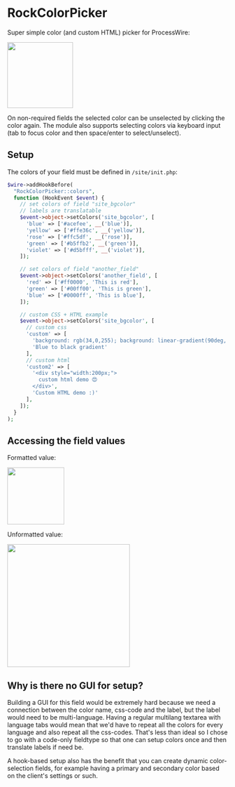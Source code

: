 # RockColorPicker

Super simple color (and custom HTML) picker for ProcessWire:

<img src=https://i.imgur.com/701Jj9C.png height=150>

On non-required fields the selected color can be unselected by clicking the color again. The module also supports selecting colors via keyboard input (tab to focus color and then space/enter to select/unselect).

## Setup

The colors of your field must be defined in `/site/init.php`:

```php
$wire->addHookBefore(
  "RockColorPicker::colors",
  function (HookEvent $event) {
    // set colors of field "site_bgcolor"
    // labels are translatable
    $event->object->setColors('site_bgcolor', [
      'blue' => ['#acefee', __('blue')],
      'yellow' => ['#ffe36c', __('yellow')],
      'rose' => ['#ffc5df', __('rose')],
      'green' => ['#b5ffb2', __('green')],
      'violet' => ['#d5bfff', __('violet')],
    ]);

    // set colors of field "another_field"
    $event->object->setColors('another_field', [
      'red' => ['#ff0000', 'This is red'],
      'green' => ['#00ff00', 'This is green'],
      'blue' => ['#0000ff', 'This is blue'],
    ]);

    // custom CSS + HTML example
    $event->object->setColors('site_bgcolor', [
      // custom css
      'custom' => [
        'background: rgb(34,0,255); background: linear-gradient(90deg, rgba(34,0,255,1) 0%, rgba(0,0,0,1) 100%);',
        'Blue to black gradient'
      ],
      // custom html
      'custom2' => [
        '<div style="width:200px;">
          custom html demo 😍
        </div>',
        'Custom HTML demo :)'
      ],
    ]);
  }
);
```

## Accessing the field values

Formatted value:

<img src=https://imgur.com/E07skYE.png height=130>

Unformatted value:

<img src=https://i.imgur.com/whrWc67.png height=280>

## Why is there no GUI for setup?

Building a GUI for this field would be extremely hard because we need a connection between the color name, css-code and the label, but the label would need to be multi-language. Having a regular multilang textarea with language tabs would mean that we'd have to repeat all the colors for every language and also repeat all the css-codes. That's less than ideal so I chose to go with a code-only fieldtype so that one can setup colors once and then translate labels if need be.

A hook-based setup also has the benefit that you can create dynamic color-selection fields, for example having a primary and secondary color based on the client's settings or such.
